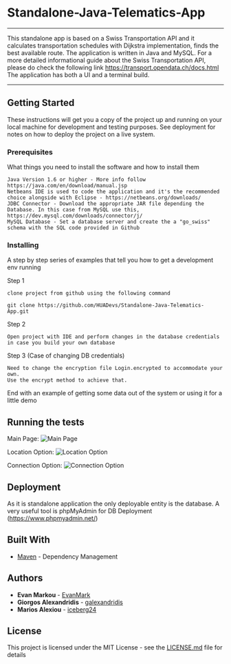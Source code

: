 # Standalone-Java-Telematics-App
---

This standalone app is based on a Swiss Transportation API and it calculates transportation schedules with Dijkstra implementation, finds the best available route. The application is written in Java and MySQL. 
For a more detailed informational guide about the Swiss Transportation API, please do check the following link https://transport.opendata.ch/docs.html 
The application has both a UI and a terminal build.

---

## Getting Started

These instructions will get you a copy of the project up and running on your local machine for development and testing purposes. See deployment for notes on how to deploy the project on a live system.

### Prerequisites

What things you need to install the software and how to install them

```
Java Version 1.6 or higher - More info follow https://java.com/en/download/manual.jsp
Netbeans IDE is used to code the application and it's the recommended choice alongside with Eclipse - https://netbeans.org/downloads/ 
JDBC Connector - Download the appropriate JAR file depending the Database. In this case from MySQL use this, https://dev.mysql.com/downloads/connector/j/
MySQL Database - Set a database server and create the a "go_swiss" schema with the SQL code provided in Github

```

### Installing

A step by step series of examples that tell you how to get a development env running

Step 1

```
clone project from github using the following command
```
`git clone https://github.com/HUADevs/Standalone-Java-Telematics-App.git`


Step 2

```
Open project with IDE and perform changes in the database credentials in case you build your own database
```

Step 3 (Case of changing DB credentials)

```
Need to change the encryption file Login.encrypted to accommodate your own. 
Use the encrypt method to achieve that. 
```

End with an example of getting some data out of the system or using it for a little demo

## Running the tests

Main Page:
![Main Page](https://github.com/HUADevs/Standalone-Java-Telematics-App/blob/master/go_swiss.png)

Location Option:
![Location Option](https://github.com/HUADevs/Standalone-Java-Telematics-App/blob/master/goSwiss1.png)

Connection Option:
![Connection Option](https://github.com/HUADevs/Standalone-Java-Telematics-App/blob/master/goswiss3.png)

## Deployment

As it is standalone application the only deployable entity is the database. A very useful tool is phpMyAdmin for DB Deployment (https://www.phpmyadmin.net/)

## Built With

* [Maven](https://maven.apache.org/) - Dependency Management


## Authors

* **Evan Markou** - [EvanMark](https://github.com/EvanMark)
* **Giorgos Alexandridis** - [galexandridis](https://github.com/galexandridis)
* **Marios Alexiou** - [iceberg24](https://github.com/iceberg24)


## License

This project is licensed under the MIT License - see the [LICENSE.md](LICENSE.md) file for details


